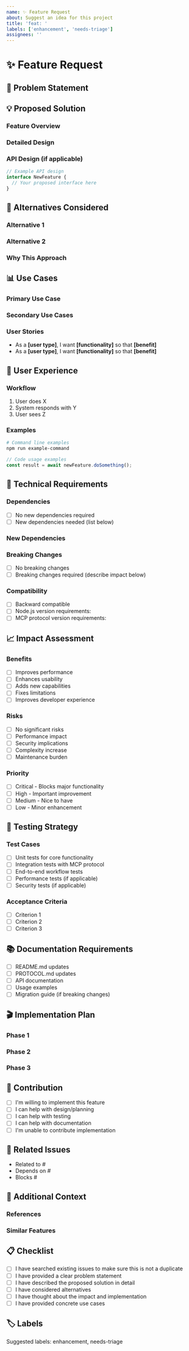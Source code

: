 ```yaml
---
name: ✨ Feature Request
about: Suggest an idea for this project
title: 'feat: '
labels: ['enhancement', 'needs-triage']
assignees: ''
---
```


# ✨ Feature Request

## 🎯 Problem Statement
<!-- What problem would this feature solve? -->
<!-- A clear and concise description of what the problem is -->

## 💡 Proposed Solution
<!-- A clear and concise description of what you want to happen -->

### Feature Overview
<!-- High-level description of the feature -->

### Detailed Design
<!-- More detailed explanation of how you envision this working -->

### API Design (if applicable)
```typescript
// Example API design
interface NewFeature {
  // Your proposed interface here
}
```

## 🤔 Alternatives Considered
<!-- A clear and concise description of any alternative solutions you've considered -->

### Alternative 1
<!-- Description of first alternative -->

### Alternative 2
<!-- Description of second alternative -->

### Why This Approach
<!-- Explain why your proposed solution is better -->

## 📊 Use Cases
<!-- Describe the use cases for this feature -->

### Primary Use Case
<!-- Most important use case -->

### Secondary Use Cases
<!-- Other important use cases -->

### User Stories
- As a **[user type]**, I want **[functionality]** so that **[benefit]**
- As a **[user type]**, I want **[functionality]** so that **[benefit]**

## 🎨 User Experience
<!-- How should users interact with this feature? -->

### Workflow
1. User does X
2. System responds with Y
3. User sees Z

### Examples
<!-- Concrete examples of how this would work -->

```bash
# Command line examples
npm run example-command
```

```typescript
// Code usage examples
const result = await newFeature.doSomething();
```

## 🔧 Technical Requirements

### Dependencies
- [ ] No new dependencies required
- [ ] New dependencies needed (list below)

### New Dependencies
<!-- If new dependencies are needed, list them with justification -->

### Breaking Changes
- [ ] No breaking changes
- [ ] Breaking changes required (describe impact below)

### Compatibility
- [ ] Backward compatible
- [ ] Node.js version requirements: 
- [ ] MCP protocol version requirements:

## 📈 Impact Assessment

### Benefits
- [ ] Improves performance
- [ ] Enhances usability
- [ ] Adds new capabilities
- [ ] Fixes limitations
- [ ] Improves developer experience

### Risks
- [ ] No significant risks
- [ ] Performance impact
- [ ] Security implications
- [ ] Complexity increase
- [ ] Maintenance burden

### Priority
- [ ] Critical - Blocks major functionality
- [ ] High - Important improvement
- [ ] Medium - Nice to have
- [ ] Low - Minor enhancement

## 🧪 Testing Strategy
<!-- How should this feature be tested? -->

### Test Cases
- [ ] Unit tests for core functionality
- [ ] Integration tests with MCP protocol
- [ ] End-to-end workflow tests
- [ ] Performance tests (if applicable)
- [ ] Security tests (if applicable)

### Acceptance Criteria
<!-- What needs to be true for this feature to be considered complete? -->
- [ ] Criterion 1
- [ ] Criterion 2
- [ ] Criterion 3

## 📚 Documentation Requirements
<!-- What documentation needs to be created/updated? -->
- [ ] README.md updates
- [ ] PROTOCOL.md updates
- [ ] API documentation
- [ ] Usage examples
- [ ] Migration guide (if breaking changes)

## 🎬 Implementation Plan
<!-- Optional: If you have ideas about implementation -->

### Phase 1
<!-- First implementation phase -->

### Phase 2
<!-- Second implementation phase -->

### Phase 3
<!-- Final implementation phase -->

## 🤝 Contribution
<!-- Are you willing to contribute to this feature? -->
- [ ] I'm willing to implement this feature
- [ ] I can help with design/planning
- [ ] I can help with testing
- [ ] I can help with documentation
- [ ] I'm unable to contribute implementation

## 🔗 Related Issues
<!-- Link any related issues or external resources -->
- Related to #
- Depends on #
- Blocks #

## 📝 Additional Context
<!-- Add any other context, mockups, examples, or screenshots -->

### References
<!-- Links to relevant documentation, standards, or examples -->

### Similar Features
<!-- Examples from other projects that implement similar functionality -->

## 📋 Checklist
<!-- Please check all that apply -->
- [ ] I have searched existing issues to make sure this is not a duplicate
- [ ] I have provided a clear problem statement
- [ ] I have described the proposed solution in detail
- [ ] I have considered alternatives
- [ ] I have thought about the impact and implementation
- [ ] I have provided concrete use cases

## 🏷 Labels
<!-- The maintainers will add appropriate labels, but you can suggest them -->
Suggested labels: enhancement, needs-triage

<!-- Thank you for taking the time to suggest this feature! -->